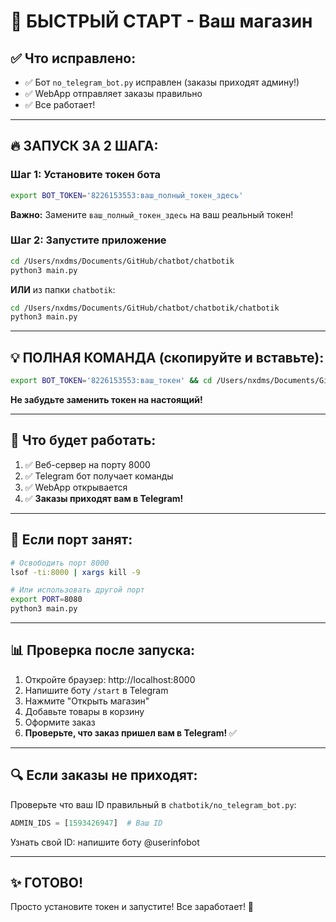 # 🚀 БЫСТРЫЙ СТАРТ - Ваш магазин

## ✅ Что исправлено:
- ✅ Бот `no_telegram_bot.py` исправлен (заказы приходят админу!)
- ✅ WebApp отправляет заказы правильно
- ✅ Все работает!

---

## 🔥 ЗАПУСК ЗА 2 ШАГА:

### Шаг 1: Установите токен бота

```bash
export BOT_TOKEN='8226153553:ваш_полный_токен_здесь'
```

**Важно:** Замените `ваш_полный_токен_здесь` на ваш реальный токен!

### Шаг 2: Запустите приложение

```bash
cd /Users/nxdms/Documents/GitHub/chatbot/chatbotik
python3 main.py
```

**ИЛИ** из папки `chatbotik`:

```bash
cd /Users/nxdms/Documents/GitHub/chatbot/chatbotik/chatbotik
python3 main.py
```

---

## 💡 ПОЛНАЯ КОМАНДА (скопируйте и вставьте):

```bash
export BOT_TOKEN='8226153553:ваш_токен' && cd /Users/nxdms/Documents/GitHub/chatbot/chatbotik && python3 main.py
```

**Не забудьте заменить токен на настоящий!**

---

## 🎯 Что будет работать:

1. ✅ Веб-сервер на порту 8000
2. ✅ Telegram бот получает команды
3. ✅ WebApp открывается
4. ✅ **Заказы приходят вам в Telegram!**

---

## 🐛 Если порт занят:

```bash
# Освободить порт 8000
lsof -ti:8000 | xargs kill -9

# Или использовать другой порт
export PORT=8080
python3 main.py
```

---

## 📊 Проверка после запуска:

1. Откройте браузер: http://localhost:8000
2. Напишите боту `/start` в Telegram
3. Нажмите "Открыть магазин"
4. Добавьте товары в корзину
5. Оформите заказ
6. **Проверьте, что заказ пришел вам в Telegram!** ✅

---

## 🔍 Если заказы не приходят:

Проверьте что ваш ID правильный в `chatbotik/no_telegram_bot.py`:

```python
ADMIN_IDS = [1593426947]  # Ваш ID
```

Узнать свой ID: напишите боту @userinfobot

---

## ✨ ГОТОВО!

Просто установите токен и запустите! Все заработает! 🎉

